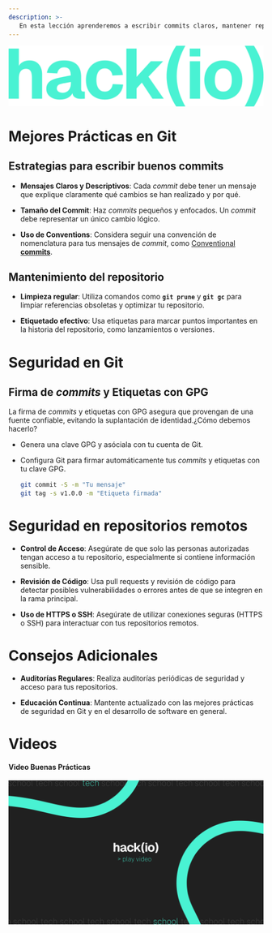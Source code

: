 ```yaml
---
description: >-
   En esta lección aprenderemos a escribir commits claros, mantener repositorios limpios, firmar commits con GPG, y asegurar repositorios remotos mediante control de acceso. 
---
```


<div style="text-align: center;">
  <img src="https://github.com/Hack-io-Data/Imagenes/blob/main/01-LogosHackio/logo_celeste@4x.png?raw=true" alt="esquema" />
</div>


# Mejores Prácticas en Git

## Estrategias para escribir buenos **commits**

- **Mensajes Claros y Descriptivos**: Cada *commit* debe tener un mensaje que explique claramente qué cambios se han realizado y por qué.

- **Tamaño del Commit**: Haz *commits* pequeños y enfocados. Un *commit* debe representar un único cambio lógico.

- **Uso de Conventions**: Considera seguir una convención de nomenclatura para tus mensajes de *commit*, como [Conventional **commits**](https://www.conventionalcommits.org/).

## Mantenimiento del repositorio

- **Limpieza regular**: Utiliza comandos como **`git prune`** y **`git gc`** para limpiar referencias obsoletas y optimizar tu repositorio.

- **Etiquetado efectivo**: Usa etiquetas para marcar puntos importantes en la historia del repositorio, como lanzamientos o versiones.

# Seguridad en Git

## Firma de *commits* y Etiquetas con GPG

La firma de *commits* y etiquetas con GPG asegura que provengan de una fuente confiable, evitando la suplantación de identidad.¿Cómo debemos hacerlo?

- Genera una clave GPG y asóciala con tu cuenta de Git.

- Configura Git para firmar automáticamente tus *commits* y etiquetas con tu clave GPG.

    ```bash
    git commit -S -m "Tu mensaje"
    git tag -s v1.0.0 -m "Etiqueta firmada"
    ```
    

# Seguridad en repositorios remotos

- **Control de Acceso**: Asegúrate de que solo las personas autorizadas tengan acceso a tu repositorio, especialmente si contiene información sensible.

- **Revisión de Código**: Usa pull requests y revisión de código para detectar posibles vulnerabilidades o errores antes de que se integren en la rama principal.

- **Uso de HTTPS o SSH**: Asegúrate de utilizar conexiones seguras (HTTPS o SSH) para interactuar con tus repositorios remotos.

# Consejos Adicionales

- **Auditorías Regulares**: Realiza auditorías periódicas de seguridad y acceso para tus repositorios.

- **Educación Continua**: Mantente actualizado con las mejores prácticas de seguridad en Git y en el desarrollo de software en general.



# Videos

#### Video Buenas Prácticas

<div align="center">
<a href="https://vimeo.com/926178532/cef260ecf0?share=copy">
<img src="https://github.com/Hack-io-Data/Imagenes/blob/main/01-LogosHackio/Cabecera%20video%20Gitbook%20Hackio.png?raw=true" alt="avanzadas" style="display: block; margin-left: auto; margin-right: auto;" />
</a>
</div>


